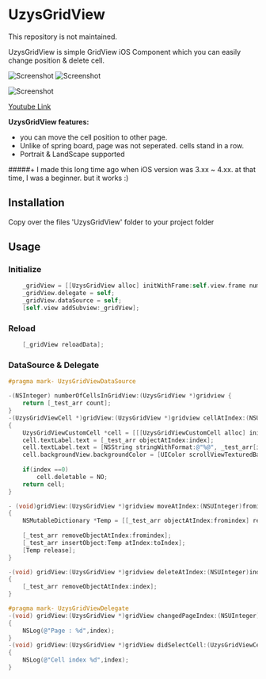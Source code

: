 UzysGridView
============
This repository is not maintained.

UzysGridView is simple GridView iOS Component which you can easily change position &amp; delete cell.  

![Screenshot](https://github.com/uzysjung/UzysGridView/raw/master/UzysGridView1.png) ![Screenshot](https://github.com/uzysjung/UzysGridView/raw/master/UzysGridView2.png)

![Screenshot](https://github.com/uzysjung/UzysGridView/raw/master/UzysGridView3.gif) 

[Youtube Link](http://www.youtube.com/watch?v=1nk1SK0RiWs)

**UzysGridView features:**
* you can move the cell position to other page.
* Unlike of spring board, page was not seperated. cells stand in a row.
* Portrait & LandScape supported

#####+ I made this long time ago when iOS version was 3.xx ~ 4.xx. at that time, I was a beginner. but it works :)


## Installation
Copy over the files 'UzysGridView' folder to your project folder

## Usage

### Initialize
``` objective-c
	_gridView = [[UzysGridView alloc] initWithFrame:self.view.frame numOfRow:3 numOfColumns:2 cellMargin:2];
    _gridView.delegate = self;
    _gridView.dataSource = self;
    [self.view addSubview:_gridView];
````
### Reload
``` objective-c
	[_gridView reloadData];
````
### DataSource & Delegate
``` objective-c
#pragma mark- UzysGridViewDataSource

-(NSInteger) numberOfCellsInGridView:(UzysGridView *)gridview {
    return [_test_arr count];
}
-(UzysGridViewCell *)gridView:(UzysGridView *)gridview cellAtIndex:(NSUInteger)index
{
    UzysGridViewCustomCell *cell = [[[UzysGridViewCustomCell alloc] initWithFrame:CGRectNull] autorelease];
    cell.textLabel.text = [_test_arr objectAtIndex:index];
    cell.textLabel.text = [NSString stringWithFormat:@"%@", _test_arr[index]];
    cell.backgroundView.backgroundColor = [UIColor scrollViewTexturedBackgroundColor];
    
    if(index ==0)
        cell.deletable = NO;
    return cell;
}

- (void)gridView:(UzysGridView *)gridview moveAtIndex:(NSUInteger)fromindex toIndex:(NSUInteger)toIndex
{
    NSMutableDictionary *Temp = [[_test_arr objectAtIndex:fromindex] retain];
    
    [_test_arr removeObjectAtIndex:fromindex];
    [_test_arr insertObject:Temp atIndex:toIndex];
    [Temp release];
}

-(void) gridView:(UzysGridView *)gridview deleteAtIndex:(NSUInteger)index 
{
    [_test_arr removeObjectAtIndex:index];
}

#pragma mark- UzysGridViewDelegate
-(void) gridView:(UzysGridView *)gridView changedPageIndex:(NSUInteger)index 
{
    NSLog(@"Page : %d",index);
}
-(void) gridView:(UzysGridView *)gridView didSelectCell:(UzysGridViewCell *)cell atIndex:(NSUInteger)index
{
    NSLog(@"Cell index %d",index);
}


````



